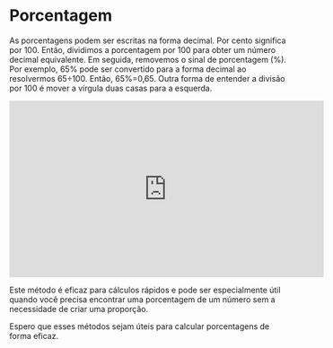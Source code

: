 # Porcentagem

As porcentagens podem ser escritas na forma decimal. Por cento significa por 100. Então, dividimos a porcentagem por 100 para obter um número decimal equivalente. Em seguida, removemos o sinal de porcentagem (%). Por exemplo, 65% pode ser convertido para a forma decimal ao resolvermos 65÷100. Então, 65%=0,65. Outra forma de entender a divisão por 100 é mover a vírgula duas casas para a esquerda.

<iframe width="560" height="315" src="https://www.youtube.com/embed/bmAPiL7abSw?si=TDzZFuo5ST_H70eF" title="YouTube video player" frameborder="0" allow="accelerometer; autoplay; clipboard-write; encrypted-media; gyroscope; picture-in-picture; web-share" allowfullscreen></iframe>


Este método é eficaz para cálculos rápidos e pode ser especialmente útil quando você precisa encontrar uma porcentagem de um número sem a necessidade de criar uma proporção.

Espero que esses métodos sejam úteis para calcular porcentagens de forma eficaz.
